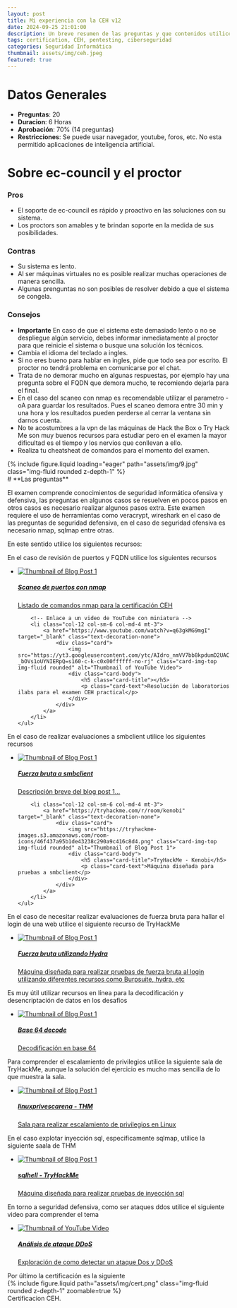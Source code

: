 ```yaml
---
layout: post
title: Mi experiencia con la CEH v12
date: 2024-09-25 21:01:00
description: Un breve resumen de las preguntas y que contenidos utilice para estudiar
tags: certification, CEH, pentesting, ciberseguridad
categories: Seguridad Informática
thumbnail: assets/img/ceh.jpeg
featured: true
---
```


# **Datos Generales**
- **Preguntas**: 20
- **Duracion**: 6 Horas
- **Aprobación**: 70% (14 preguntas)
- **Restricciones**: Se puede usar navegador, youtube, foros, etc. No esta permitido aplicaciones de inteligencia artificial.


# **Sobre ec-council y el proctor**
### Pros
- El soporte de ec-council es rápido y proactivo en las soluciones con su sistema.
- Los proctors son amables y te brindan soporte en la medida de sus posibilidades.

### Contras
- Su sistema es lento.
- Al ser máquinas virtuales no es posible realizar muchas operaciones de manera sencilla.
- Algunas prenguntas no son posibles de resolver debido a que el sistema se congela.

### Consejos
- **Importante** En caso de que el sistema este demasiado lento o no se despliegue algún servicio, debes informar inmediatamente al proctor para que reinicie el sistema o busque una solución los técnicos.
- Cambia el idioma del teclado a ingles.
- Si no eres bueno para hablar en ingles, pide que todo sea por escrito. El proctor no tendrá problema en comunicarse por el chat.
- Trata de no demorar mucho en algunas respuestas, por ejemplo hay una pregunta sobre el FQDN que demora mucho, te recomiendo dejarla para el final.
- En el caso del scaneo con nmap es recomendable utilizar el parametro -oA para guardar los resultados. Pues el scaneo demora entre 30 min y una hora y los resultados pueden perderse al cerrar la ventana sin darnos cuenta.
- No te acostumbres a la vpn de las máquinas de Hack the Box o Try Hack Me son muy buenos recursos para estudiar pero en el examen la mayor dificultad es el tiempo y los nervios que conllevan a ello.
- Realiza tu cheatsheat de comandos para el momento del examen.


<div class="row mt-3">
    <div class="col-sm mt-3 mt-md-0">
        {% include figure.liquid loading="eager" path="assets/img/9.jpg" class="img-fluid rounded z-depth-1" %}
    </div>
</div>
# **Las preguntas**

El examen comprende conocimientos de seguridad informática ofensiva y defensiva, las preguntas en algunos casos se resuelven en pocos pasos en otros casos es necesario realizar algunos pasos extra. Este examen requiere el uso de herramientas como veracrypt, wireshark en el caso de las preguntas de seguridad defensiva, en el caso de seguridad ofensiva es necesario nmap, sqlmap entre otras.

En este sentido utilice los siguientes recursos:

En el caso de revisión de puertos y FQDN utilice los siguientes recursos 
<div class="container mt-3">
    <ul class="list-unstyled d-flex flex-wrap justify-content-center">
        <!-- Enlace a un blog con miniatura -->
        <li class="col-12 col-sm-6 col-md-4 mt-3">
            <a href="https://github.com/cmuppin/CEH/blob/main/Scanning%20Nmap" target="_blank" class="text-decoration-none">
                <div class="card">
                    <img src="https://github.githubassets.com/assets/GitHub-Mark-ea2971cee799.png" class="card-img-top img-fluid rounded" alt="Thumbnail of Blog Post 1">
                    <div class="card-body">
                        <h5 class="card-title">Scaneo de puertos con nmap</h5>
                        <p class="card-text">Listado de comandos nmap para la certificación CEH</p>
                    </div>
                </div>
            </a>
        </li>

        <!-- Enlace a un video de YouTube con miniatura -->
        <li class="col-12 col-sm-6 col-md-4 mt-3">
            <a href="https://www.youtube.com/watch?v=q63gkMG9mgI" target="_blank" class="text-decoration-none">
                <div class="card">
                    <img src="https://yt3.googleusercontent.com/ytc/AIdro_nmVV7bb8kpdumD2UAChvRAPHFn4i-_bOVs1oUYNIERpQ=s160-c-k-c0x00ffffff-no-rj" class="card-img-top img-fluid rounded" alt="Thumbnail of YouTube Video">
                    <div class="card-body">
                        <h5 class="card-title"></h5>
                        <p class="card-text">Resolución de laboratorios ilabs para el examen CEH practical</p>
                    </div>
                </div>
            </a>
        </li>
    </ul>
</div>
En el caso de realizar evaluaciones a smbclient utilice los siguientes recursos
<div class="container mt-3">
    <ul class="list-unstyled d-flex flex-wrap justify-content-center">
        <!-- Enlace a un blog con miniatura -->
        <li class="col-12 col-sm-6 col-md-4 mt-3">
            <a href="https://tkcyber.com/2022/05/23/bruteforce-samba-with-smbrute/" target="_blank" class="text-decoration-none">
                <div class="card">
                    <img src="https://tkcyber.com/wp-content/uploads/2022/05/smbrute.jpg" class="card-img-top img-fluid rounded" alt="Thumbnail of Blog Post 1">
                    <div class="card-body">
                        <h5 class="card-title">Fuerza bruta a smbclient</h5>
                        <p class="card-text">Descripción breve del blog post 1...</p>
                    </div>
                </div>
            </a>
        </li>

        <li class="col-12 col-sm-6 col-md-4 mt-3">
            <a href="https://tryhackme.com/r/room/kenobi" target="_blank" class="text-decoration-none">
                <div class="card">
                    <img src="https://tryhackme-images.s3.amazonaws.com/room-icons/46f437a95b1de43238c290a9c416c8d4.png" class="card-img-top img-fluid rounded" alt="Thumbnail of Blog Post 1">
                    <div class="card-body">
                        <h5 class="card-title">TryHackMe - Kenobi</h5>
                        <p class="card-text">Máquina diseñada para pruebas a smbclient</p>
                    </div>
                </div>
            </a>
        </li>
    </ul>
</div>

En el caso de necesitar realizar evaluaciones de fuerza bruta para hallar el login de una web utilice el siguiente recurso de TryHackMe

<div class="container mt-3">
    <ul class="list-unstyled d-flex flex-wrap justify-content-center">
        <!-- Enlace a un blog con miniatura -->
        <li class="col-12 col-sm-6 col-md-4 mt-3">
            <a href="https://tryhackme.com/r/room/zeno" target="_blank" class="text-decoration-none">
                <div class="card">
                    <img src="https://tryhackme-images.s3.amazonaws.com/room-icons/6aaead7a901eb44de0d69d31d4a6b5ae.jpeg" class="card-img-top img-fluid rounded" alt="Thumbnail of Blog Post 1">
                    <div class="card-body">
                        <h5 class="card-title">Fuerza bruta utilizando Hydra</h5>
                        <p class="card-text">Máquina diseñada para realizar pruebas de fuerza bruta al login utilizando diferentes recursos como Burpsuite, hydra, etc</p>
                    </div>
                </div>
            </a>
        </li>
    </ul>
</div>


Es muy útil utilizar recursos en línea para la decodificación y desencriptación de datos en los desafios
<div class="container mt-3">
    <ul class="list-unstyled d-flex flex-wrap justify-content-center">
        <!-- Enlace a un blog con miniatura -->
        <li class="col-12 col-sm-6 col-md-4 mt-3">
            <a href="https://www.base64decode.org/es/" target="_blank" class="text-decoration-none">
                <div class="card">
                    <img src="https://cdn.base64decode.org/assets/images/b64-180.webp" class="card-img-top img-fluid rounded" alt="Thumbnail of Blog Post 1">
                    <div class="card-body">
                        <h5 class="card-title">Base 64 decode</h5>
                        <p class="card-text">Decodificación en base 64</p>
                    </div>
                </div>
            </a>
        </li>
    </ul>
</div>

Para comprender el escalamiento de privilegios utilice la siguiente sala de TryHackMe, aunque la solución del ejercicio es mucho mas sencilla de lo que muestra la sala.

<div class="container mt-3">
    <ul class="list-unstyled d-flex flex-wrap justify-content-center">
        <!-- Enlace a un blog con miniatura -->
        <li class="col-12 col-sm-6 col-md-4 mt-3">
            <a href="https://tryhackme.com/room/linuxprivescarena" target="_blank" class="text-decoration-none">
                <div class="card">
                    <img src="https://tryhackme-images.s3.amazonaws.com/room-icons/43afc4ae36b5432c737ff13fdaf911a5.png" class="card-img-top img-fluid rounded" alt="Thumbnail of Blog Post 1">
                    <div class="card-body">
                        <h5 class="card-title">linuxprivescarena - THM</h5>
                        <p class="card-text">Sala para realizar escalamiento de privilegios en Linux</p>
                    </div>
                </div>
            </a>
        </li>
    </ul>
</div>

En el caso explotar inyección sql, especificamente sqlmap, utilice la siguiente saala de THM

<div class="container mt-3">
    <ul class="list-unstyled d-flex flex-wrap justify-content-center">
        <!-- Enlace a un blog con miniatura -->
        <li class="col-12 col-sm-6 col-md-4 mt-3">
            <a href="https://tryhackme.com/r/room/sqhell" target="_blank" class="text-decoration-none">
                <div class="card">
                    <img src="https://tryhackme-images.s3.amazonaws.com/room-icons/32586486f8adc4ce95c49f91ab6ef0fd.jpeg" class="card-img-top img-fluid rounded" alt="Thumbnail of Blog Post 1">
                    <div class="card-body">
                        <h5 class="card-title">sqlhell - TryHackMe</h5>
                        <p class="card-text">Máquina diseñada para realizar pruebas de inyección sql</p>
                    </div>
                </div>
            </a>
        </li>
    </ul>
</div>


En torno a seguridad defensiva, como ser ataques ddos utilice el siguiente video para comprender el tema

<div class="container mt-3">
    <ul class="list-unstyled d-flex flex-wrap justify-content-center">
        <li class="col-12 col-sm-6 col-md-4 mt-3">
            <a href="https://www.youtube.com/watch?v=m2LoHpqrN4o" target="_blank" class="text-decoration-none">
                <div class="card">
                    <img src="https://yt3.googleusercontent.com/eiDEmNRJlPXyAazD_GyJRJLsmSqWMmBN-BJDfc-ouxtifKuQDRQpI2-DYA-y2_oXzuTleaGnJQ=s160-c-k-c0x00ffffff-no-rj" class="card-img-top img-fluid rounded" alt="Thumbnail of YouTube Video">
                    <div class="card-body">
                        <h5 class="card-title">Análisis de ataque DDoS</h5>
                        <p class="card-text">Exploración de como detectar un ataque Dos y DDoS</p>
                    </div>
                </div>
            </a>
        </li>
    </ul>
</div>
Por último la certificación es la siguiente

<div class="row mt-3 justify-content-center">
    <div class="col-8 col-sm-6 col-md-4 mt-3 mt-md-0">
        <div class="img-container">
            {% include figure.liquid path="assets/img/cert.png" class="img-fluid rounded z-depth-1" zoomable=true %}
        </div>
    </div>
</div>
<div class="caption">
    Certificacion CEH.
</div>
